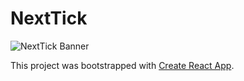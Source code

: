 # NextTick

![NextTick Banner](https://raw.githubusercontent.com/dangmai/nexttick/master/src/components/MainWindow/nexttick-banner.png)

This project was bootstrapped with [Create React App](https://github.com/facebook/create-react-app).
